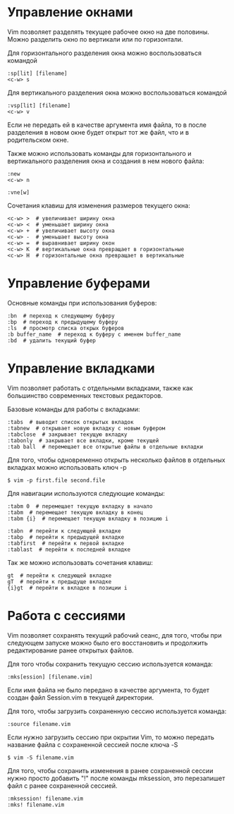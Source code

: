 ﻿Управление окнами
================================================================================
Vim позволяет разделять текущее рабочее окно на две половины. Можно разделить
окно по вертикали или по горизонтали.

Для горизонтального разделения окна можно воспользоваться командой

    :sp[lit] [filename]
    <c-w> s

Для вертикального разделения окна можно воспользоваться командой

    :vsp[lit] [filename]
    <c-w> v

Если не передать ей в качестве аргумента имя файла, то в после разделения в
новом  окне будет открыт тот же файл, что и в родительском окне.

Также можно использовать команды для горизонтального и вертикального разделения
окна и создания в нем нового файла:

    :new
    <c-w> n

    :vne[w]

Сочетания клавиш для изменения размеров текущего окна:

    <c-w> >  # увеличивает ширину окна
    <c-w> <  # уменьшает ширину окна
    <c-w> +  # увеличивает высоту окна
    <c-w> -  # уменьшает высоту окна
    <c-w> =  # выравнивает ширину окон
    <c-w> K  # вертикальные окна превращает в горизонтальные
    <c-w> H  # горизонтальные окна превращает в вертикальные


Управление буферами
================================================================================
Основные команды при использования буферов:

    :bn  # переход к следующему буферу
    :bp  # переход к предыдущему буферу
    :ls  # просмотр списка открых буферов
    :b buffer_name  # переход к буферу с именем buffer_name
    :bd  # удалить текущий буфер


Управление вкладками
================================================================================
Vim позволяет работать с отдельными вкладками, также как большинство
современных текстовых редакторов.

Базовые команды для работы с вкладками:

    :tabs  # выводит список открытых вкладок
    :tabnew  # открывает новую вкладку с новым буфером
    :tabclose  # закрывает текущую вкладку
    :tabonly  # закрывает все вкладки, кроме текущей
    :tab ball  # перемещает все открытые файлы в отдельные вкладки

Для того, чтобы одновременно открыть несколько файлов в отдельных вкладках можно
использовать ключ -p

    $ vim -p first.file second.file

Для навигации используются следующие команды:

    :tabm 0  # перемещает текущую вкладку в начало
    :tabm  # перемещает текущую вкладку в конец
    :tabm {i}  # перемещает текущую вкладку в позицию i

    :tabn  # перейти к следующей вкладке
    :tabp  # перейти к предыдущей вкладке
    :tabfirst  # перейти к первой вкладке
    :tablast  # перейти к последней вкладке

Так же можно использовать сочетания клавиш:

    gt  # перейти к следующей вкладке
    gT  # перейти к предыдуще вкладке
    {i}gt  # перейти к вкладке в позиции i


Работа с сессиями
================================================================================
Vim позволяет сохранять текущий рабочий сеанс, для того, чтобы при следующем
запуске можно было его восстановить и продолжить редактирование ранее открытых
файлов.

Для того чтобы сохранить текущую сессию используется команда:

    :mks[ession] [filename.vim]

Если имя файла не было передано в качестве аргумента, то будет создан файл
Session.vim в текущей директории.

Для того, чтобы загрузить сохраненную сессию используется команда:

    :source filename.vim

Если нужно загрузить сессию при окрытии Vim, то можно передать название файла с
сохраненной сессией после ключа -S

    $ vim -S filename.vim

Для того, чтобы сохранить изменения в ранее сохраненной сессии нужно просто
добавить "!" после команды mksession, это перезапишет файл с ранее сохраненной
сессией.

    :mksession! filename.vim
    :mks! filename.vim


